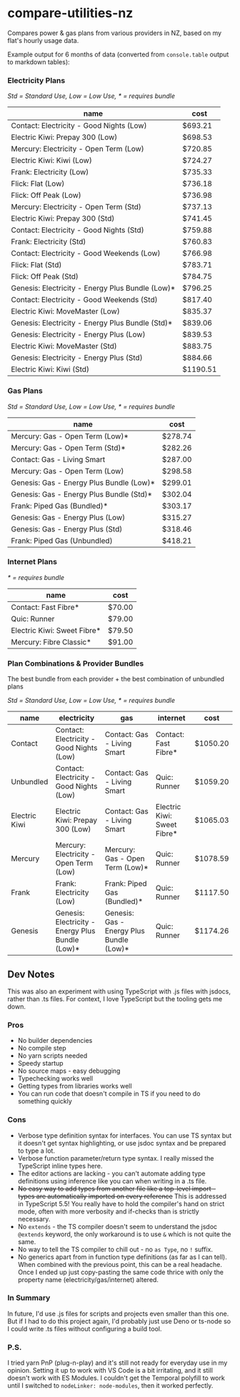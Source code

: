 # compare-utilities-nz

Compares power & gas plans from various providers in NZ, based on my flat's hourly usage data.

Example output for 6 months of data (converted from `console.table` output to markdown tables):

### Electricity Plans

_Std = Standard Use, Low = Low Use, \* = requires bundle_

| name                                              | cost     |
| ------------------------------------------------- | -------- |
| Contact: Electricity - Good Nights (Low)          | $693.21  |
| Electric Kiwi: Prepay 300 (Low)                   | $698.53  |
| Mercury: Electricity - Open Term (Low)            | $720.85  |
| Electric Kiwi: Kiwi (Low)                         | $724.27  |
| Frank: Electricity (Low)                          | $735.33  |
| Flick: Flat (Low)                                 | $736.18  |
| Flick: Off Peak (Low)                             | $736.98  |
| Mercury: Electricity - Open Term (Std)            | $737.13  |
| Electric Kiwi: Prepay 300 (Std)                   | $741.45  |
| Contact: Electricity - Good Nights (Std)          | $759.88  |
| Frank: Electricity (Std)                          | $760.83  |
| Contact: Electricity - Good Weekends (Low)        | $766.98  |
| Flick: Flat (Std)                                 | $783.71  |
| Flick: Off Peak (Std)                             | $784.75  |
| Genesis: Electricity - Energy Plus Bundle (Low)\* | $796.25  |
| Contact: Electricity - Good Weekends (Std)        | $817.40  |
| Electric Kiwi: MoveMaster (Low)                   | $835.37  |
| Genesis: Electricity - Energy Plus Bundle (Std)\* | $839.06  |
| Genesis: Electricity - Energy Plus (Low)          | $839.53  |
| Electric Kiwi: MoveMaster (Std)                   | $883.75  |
| Genesis: Electricity - Energy Plus (Std)          | $884.66  |
| Electric Kiwi: Kiwi (Std)                         | $1190.51 |

### Gas Plans

_Std = Standard Use, Low = Low Use, \* = requires bundle_

| name                                      | cost    |
| ----------------------------------------- | ------- |
| Mercury: Gas - Open Term (Low)\*          | $278.74 |
| Mercury: Gas - Open Term (Std)\*          | $282.26 |
| Contact: Gas - Living Smart               | $287.00 |
| Mercury: Gas - Open Term (Low)            | $298.58 |
| Genesis: Gas - Energy Plus Bundle (Low)\* | $299.01 |
| Genesis: Gas - Energy Plus Bundle (Std)\* | $302.04 |
| Frank: Piped Gas (Bundled)\*              | $303.17 |
| Genesis: Gas - Energy Plus (Low)          | $315.27 |
| Genesis: Gas - Energy Plus (Std)          | $318.46 |
| Frank: Piped Gas (Unbundled)              | $418.21 |

### Internet Plans

_\* = requires bundle_

| name                         | cost   |
| ---------------------------- | ------ |
| Contact: Fast Fibre\*        | $70.00 |
| Quic: Runner                 | $79.00 |
| Electric Kiwi: Sweet Fibre\* | $79.50 |
| Mercury: Fibre Classic\*     | $91.00 |

### Plan Combinations & Provider Bundles

The best bundle from each provider + the best combination of unbundled plans

_Std = Standard Use, Low = Low Use, \* = requires bundle_

| name          | electricity                                       | gas                                       | internet                     | cost     |
| ------------- | ------------------------------------------------- | ----------------------------------------- | ---------------------------- | -------- |
| Contact       | Contact: Electricity - Good Nights (Low)          | Contact: Gas - Living Smart               | Contact: Fast Fibre\*        | $1050.20 |
| Unbundled     | Contact: Electricity - Good Nights (Low)          | Contact: Gas - Living Smart               | Quic: Runner                 | $1059.20 |
| Electric Kiwi | Electric Kiwi: Prepay 300 (Low)                   | Contact: Gas - Living Smart               | Electric Kiwi: Sweet Fibre\* | $1065.03 |
| Mercury       | Mercury: Electricity - Open Term (Low)            | Mercury: Gas - Open Term (Low)\*          | Quic: Runner                 | $1078.59 |
| Frank         | Frank: Electricity (Low)                          | Frank: Piped Gas (Bundled)\*              | Quic: Runner                 | $1117.50 |
| Genesis       | Genesis: Electricity - Energy Plus Bundle (Low)\* | Genesis: Gas - Energy Plus Bundle (Low)\* | Quic: Runner                 | $1174.26 |

## Dev Notes

This was also an experiment with using TypeScript with .js files with jsdocs, rather than .ts files.
For context, I love TypeScript but the tooling gets me down.

### Pros

- No builder dependencies
- No compile step
- No yarn scripts needed
- Speedy startup
- No source maps - easy debugging
- Typechecking works well
- Getting types from libraries works well
- You can run code that doesn't compile in TS if you need to do something quickly

### Cons

- Verbose type definition syntax for interfaces.
  You can use TS syntax but it doesn't get syntax highlighting, or use jsdoc syntax and be prepared to type a lot.
- Verbose function parameter/return type syntax.
  I really missed the TypeScript inline types here.
- The editor actions are lacking - you can't automate adding type definitions using inference like you can when writing in a .ts file.
- ~~No easy way to add types from another file like a top-level import - types are automatically imported on every reference~~ This is addressed in TypeScript 5.5!
  You really have to hold the compiler's hand on strict mode, often with more verbosity and if-checks than is strictly necessary.
- No `extends` - the TS compiler doesn't seem to understand the jsdoc `@extends` keyword, the only workaround is to use `&` which is not quite the same.
- No way to tell the TS compiler to chill out - no `as Type`, no `!` suffix.
- No generics apart from in function type definitions (as far as I can tell).
  When combined with the previous point, this can be a real headache.
  Once I ended up just copy-pasting the same code thrice with only the property name (electricity/gas/internet) altered.

### In Summary

In future, I'd use .js files for scripts and projects even smaller than this one.
But if I had to do this project again, I'd probably just use Deno or ts-node so I could write .ts files without configuring a build tool.

### P.S.

I tried yarn PnP (plug-n-play) and it's still not ready for everyday use in my opinion.
Setting it up to work with VS Code is a bit irritating, and it still doesn't work with ES Modules.
I couldn't get the Temporal polyfill to work until I switched to `nodeLinker: node-modules`, then it worked perfectly.
